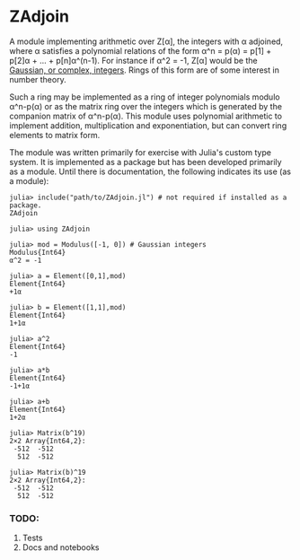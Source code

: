 # ZAdjoin

A module implementing arithmetic over Z[α], the integers with α adjoined, where α satisfies a polynomial relations of the form α^n = p(α) = p[1] + p[2]α + ... + p[n]α^(n-1). For instance if α^2 = -1, Z[α] would be the [Gaussian, or complex, integers](https://en.wikipedia.org/wiki/Gaussian_integer). Rings of this form are of some interest in number theory.

Such a ring may be implemented as a ring of integer polynomials modulo α^n-p(α) or as the matrix ring over the integers which is generated by the companion matrix of α^n-p(α). This module uses polynomial arithmetic to implement addition, multiplication and exponentiation, but can convert ring elements to matrix form.

The module was written primarily for exercise with Julia's custom type system. It is implemented as a package but has been developed primarily as a module. Until there is documentation, the following indicates its use (as a module):

```
julia> include("path/to/ZAdjoin.jl") # not required if installed as a package.
ZAdjoin

julia> using ZAdjoin

julia> mod = Modulus([-1, 0]) # Gaussian integers
Modulus{Int64}
α^2 = -1

julia> a = Element([0,1],mod)
Element{Int64}
+1α

julia> b = Element([1,1],mod)
Element{Int64}
1+1α

julia> a^2
Element{Int64}
-1

julia> a*b
Element{Int64}
-1+1α

julia> a+b
Element{Int64}
1+2α

julia> Matrix(b^19)
2×2 Array{Int64,2}:
 -512  -512
  512  -512

julia> Matrix(b)^19
2×2 Array{Int64,2}:
 -512  -512
  512  -512
```


### TODO:

1. Tests
2. Docs and notebooks
